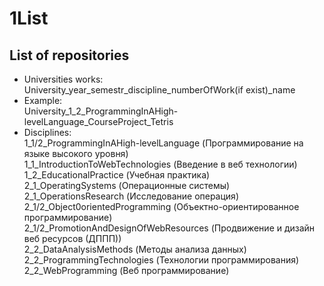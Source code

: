 # 1List
## List of repositories <br>
- Universities works: <br>
University_year_semestr_discipline_numberOfWork(if exist)_name
- Example: <br>
University_1_2_ProgrammingInAHigh-levelLanguage_CourseProject_Tetris <br>
- Disciplines: <br>
1_1/2_ProgrammingInAHigh-levelLanguage (Программирование на языке высокого уровня) <br> 
1_1_IntroductionToWebTechnologies (Введение в веб технологии) <br>
1_2_EducationalPractice (Учебная практика) <br>
2_1_OperatingSystems (Операционные системы) <br>
2_1_OperationsResearch (Исследование операция) <br>
2_1/2_Object0orientedProgramming (Объектно-ориентированное программирование) <br>
2_1/2_PromotionAndDesignOfWebResources (Продвижение и дизайн веб ресурсов (ДППП)) <br>
2_2_DataAnalysisMethods (Методы анализа данных) <br>
2_2_ProgrammingTechnologies (Технологии программирования) <br>
2_2_WebProgramming (Веб программирование) <br>
